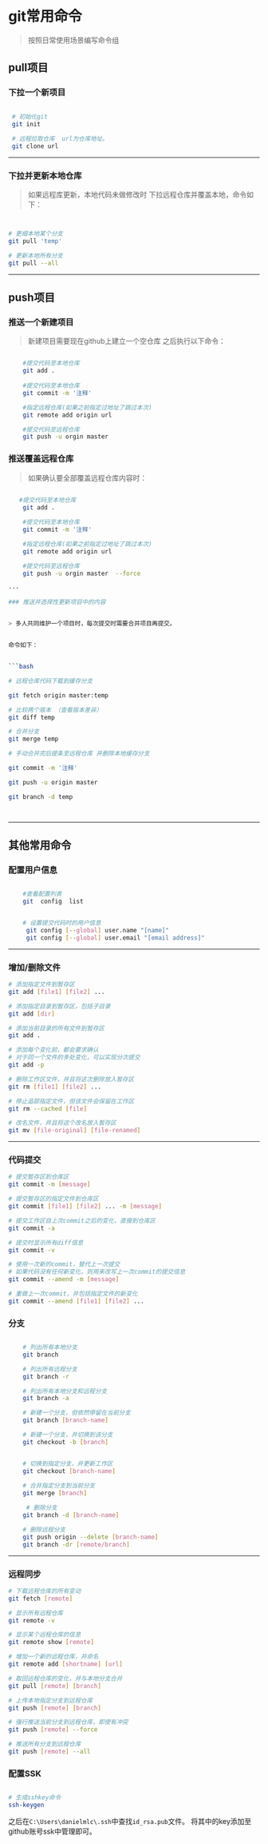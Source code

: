 # git常用命令

> 按照日常使用场景编写命令组

## pull项目


### 下拉一个新项目

```bash

 # 初始化git
 git init  
 
 # 远程拉取仓库  url为仓库地址。
 git clone url 

```

---


### 下拉并更新本地仓库

>如果远程库更新，本地代码未做修改时 下拉远程仓库并覆盖本地，命令如下：

```bash


# 更细本地某个分支
git pull 'temp'

# 更新本地所有分支
git pull --all


```


---

## push项目


### 推送一个新建项目

> 新建项目需要现在github上建立一个空仓库 之后执行以下命令：

```bash

    #提交代码至本地仓库
    git add .   
    
    #提交代码至本地仓库
    git commit -m '注释' 

    #指定远程仓库(如果之前指定过地址了跳过本次)
    git remote add origin url  

    #提交代码至远程仓库
    git push -u orgin master  


```
### 推送覆盖远程仓库

> 如果确认要全部覆盖远程仓库内容时：


```bash

   #提交代码至本地仓库
    git add .   
    
    #提交代码至本地仓库
    git commit -m '注释' 

    #指定远程仓库(如果之前指定过地址了跳过本次)
    git remote add origin url  

    #提交代码至远程仓库
    git push -u orgin master  --force 

···

### 推送并选择性更新项目中的内容


> 多人共同维护一个项目时，每次提交时需要合并项目再提交。


命令如下：


```bash

# 远程仓库代码下载到缓存分支

git fetch origin master:temp

# 比较两个版本 （查看版本差异）
git diff temp  

# 合并分支 
git merge temp

# 手动合并完后提条至远程仓库 并删除本地缓存分支

git commit -m '注释'

git push -u origin master

git branch -d temp




```


---

## 其他常用命令

### 配置用户信息

```bash

    #查看配置列表
    git  config  list  


    # 设置提交代码时的用户信息
     git config [--global] user.name "[name]"
     git config [--global] user.email "[email address]"


```
---

### 增加/删除文件

``` bash
# 添加指定文件到暂存区
git add [file1] [file2] ...

# 添加指定目录到暂存区，包括子目录
git add [dir]

# 添加当前目录的所有文件到暂存区
git add .

# 添加每个变化前，都会要求确认
# 对于同一个文件的多处变化，可以实现分次提交
git add -p

# 删除工作区文件，并且将这次删除放入暂存区
git rm [file1] [file2] ...

# 停止追踪指定文件，但该文件会保留在工作区
git rm --cached [file]

# 改名文件，并且将这个改名放入暂存区
git mv [file-original] [file-renamed]


```

---

### 代码提交

```bash
# 提交暂存区到仓库区
git commit -m [message]

# 提交暂存区的指定文件到仓库区
git commit [file1] [file2] ... -m [message]

# 提交工作区自上次commit之后的变化，直接到仓库区
git commit -a

# 提交时显示所有diff信息
git commit -v

# 使用一次新的commit，替代上一次提交
# 如果代码没有任何新变化，则用来改写上一次commit的提交信息
git commit --amend -m [message]

# 重做上一次commit，并包括指定文件的新变化
git commit --amend [file1] [file2] ...

```

### 分支

```bash

    # 列出所有本地分支
    git branch

    # 列出所有远程分支
    git branch -r

    # 列出所有本地分支和远程分支
    git branch -a

    # 新建一个分支，但依然停留在当前分支
    git branch [branch-name]

    # 新建一个分支，并切换到该分支
    git checkout -b [branch]


    # 切换到指定分支，并更新工作区
    git checkout [branch-name]
    
    # 合并指定分支到当前分支
    git merge [branch]

     # 删除分支
    git branch -d [branch-name]

    # 删除远程分支
    git push origin --delete [branch-name]
    git branch -dr [remote/branch]

```
---

### 远程同步

```bash
# 下载远程仓库的所有变动
git fetch [remote]

# 显示所有远程仓库
git remote -v

# 显示某个远程仓库的信息
git remote show [remote]

# 增加一个新的远程仓库，并命名
git remote add [shortname] [url]

# 取回远程仓库的变化，并与本地分支合并
git pull [remote] [branch]

# 上传本地指定分支到远程仓库
git push [remote] [branch]

# 强行推送当前分支到远程仓库，即使有冲突
git push [remote] --force

# 推送所有分支到远程仓库
git push [remote] --all

```

### 配置SSK

```bash

# 生成sshkey命令
ssh-keygen

```

之后在`C:\Users\danielmlc\.ssh`中查找`id_rsa.pub`文件。
将其中的key添加至github账号ssk中管理即可。










